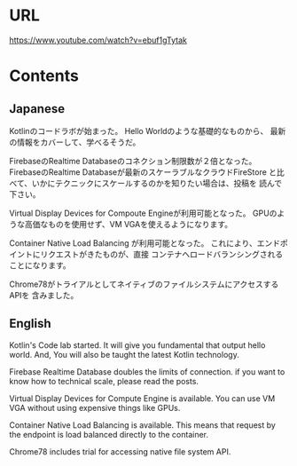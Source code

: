 # URL
https://www.youtube.com/watch?v=ebuf1gTytak

# Contents
## Japanese
Kotlinのコードラボが始まった。
Hello Worldのような基礎的なものから、
最新の情報をカバーして、学べるそうだ。

FirebaseのRealtime Databaseのコネクション制限数が２倍となった。
FirebaseのRealtime Databaseが最新のスケーラブルなクラウドFireStore
と比べて、いかにテクニックにスケールするのかを知りたい場合は、投稿を
読んで下さい。

Virtual Display Devices for Compoute Engineが利用可能となった。
GPUのような高価なものを使用せず、VM VGAを使えるようになります。

Container Native Load Balancing が利用可能となった。
これにより、エンドポイントにリクエストがきたものが、直接
コンテナへロードバランシングされることになります。

Chrome78がトライアルとしてネイティブのファイルシステムにアクセスするAPIを
含みました。

## English
Kotlin's Code lab started.
It will give you fundamental that output hello world.
And, You will also be taught the latest Kotlin technology.

Firebase Realtime Database doubles the limits of connection.
if you want to know how to technical scale, please read the posts.

Virtual Display Devices for Compute Engine is available.
You can use VM VGA without using expensive things like GPUs.

Container Native Load Balancing is available.
This means that request by the endpoint is load balanced directly to the container.

Chrome78 includes trial for accessing native file system API.
